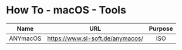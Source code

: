 # How To - macOS - Tools

| Name | URL | Purpose |
|------|:--------:|:---:|
| ANYmacOS | https://www.sl-soft.de/anymacos/ | ISO |